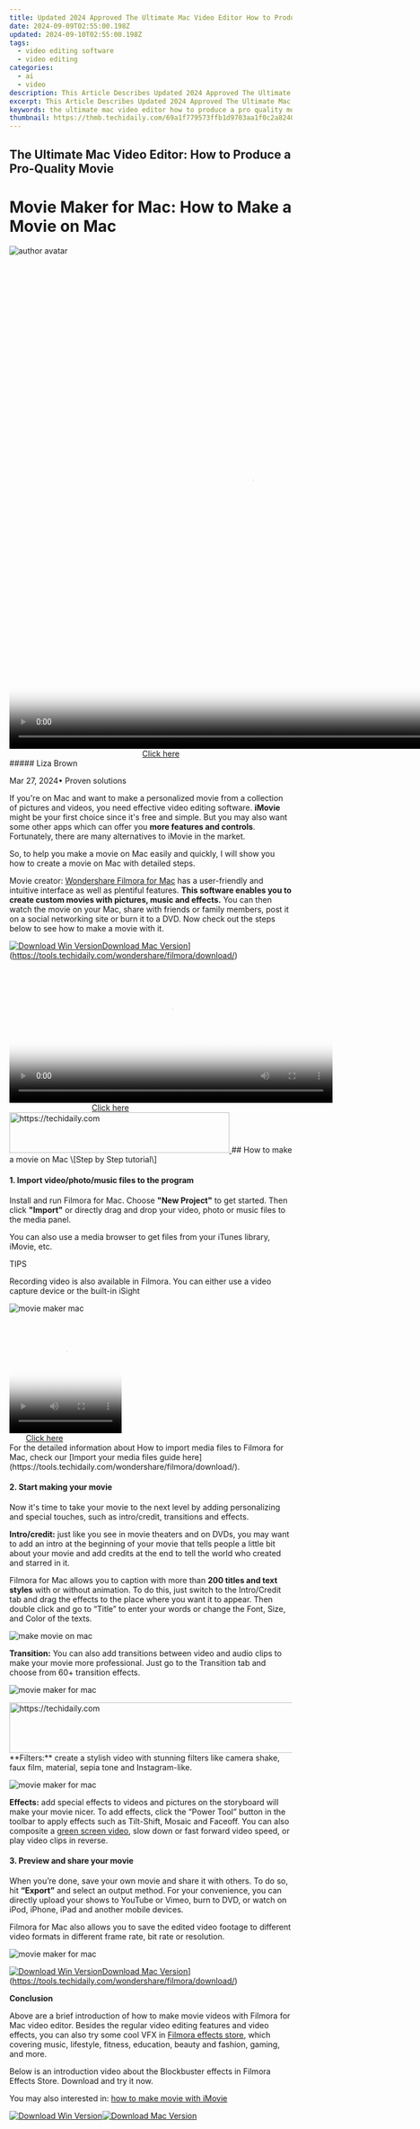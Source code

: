 ```yaml
---
title: Updated 2024 Approved The Ultimate Mac Video Editor How to Produce a Pro-Quality Movie
date: 2024-09-09T02:55:00.198Z
updated: 2024-09-10T02:55:00.198Z
tags: 
  - video editing software
  - video editing
categories: 
  - ai
  - video
description: This Article Describes Updated 2024 Approved The Ultimate Mac Video Editor How to Produce a Pro-Quality Movie
excerpt: This Article Describes Updated 2024 Approved The Ultimate Mac Video Editor How to Produce a Pro-Quality Movie
keywords: the ultimate mac video editor how to produce a pro quality movie,the best mac video editors similar to windows movie maker 2024 update,the ultimate mac video editing experience vn video editor and alternatives,adobe premiere pro for mac the ultimate pro video editing tool,edit like a pro the ultimate guide to gopro hd video editing,the ultimate mac video editor adobe premiere pro for pros,the ultimate guide to minitool movie maker review tutorial and alternative video editors
thumbnail: https://thmb.techidaily.com/69a1f779573ffb1d9703aa1f0c2a82407b77bc35052e19faef90f3eeabcd3dc4.jpg
---
```


## The Ultimate Mac Video Editor: How to Produce a Pro-Quality Movie

# Movie Maker for Mac: How to Make a Movie on Mac

![author avatar](https://lh5.googleusercontent.com/-AIMmjowaFs4/AAAAAAAAAAI/AAAAAAAAABc/Y5UmwDaI7HU/s250-c-k/photo.jpg)

<!-- affiliate ads begin -->
<span id="1834906">
					<video width="864" height="864" style="cursor:pointer"
           poster="//a.impactradius-go.com/display-clicktoplayimage/1834906.png"
           onclick="if(!this.playClicked){this.play();this.setAttribute('controls',true);this.playClicked=true;}">
	   <source src="//a.impactradius-go.com/display-ad/16836-1834906">
	   <img src="//a.impactradius-go.com/display-clicktoplayimage/1834906.png" style="border: none; height: 100%; width: 100%; object-fit: contain">
	</video>
	<div style="width:540px;text-align:center"><a href="javascript:window.open(decodeURIComponent('https%3A%2F%2F25home.pxf.io%2Fc%2F5597632%2F1834906%2F16836'), '_blank');void(0);">Click here</a></div>
</span>
<img height="0" width="0" src="https://imp.pxf.io/i/5597632/1834906/16836" style="position:absolute;visibility:hidden;" border="0" />
<!-- affiliate ads end -->
##### Liza Brown

 Mar 27, 2024• Proven solutions

If you're on Mac and want to make a personalized movie from a collection of pictures and videos, you need effective video editing software. **iMovie** might be your first choice since it's free and simple. But you may also want some other apps which can offer you **more features and controls**. Fortunately, there are many alternatives to iMovie in the market.

So, to help you make a movie on Mac easily and quickly, I will show you how to create a movie on Mac with detailed steps.

Movie creator: [Wondershare Filmora for Mac](https://tools.techidaily.com/wondershare/filmora/download/) has a user-friendly and intuitive interface as well as plentiful features. **This software enables you to create custom movies with pictures, music and effects.** You can then watch the movie on your Mac, share with friends or family members, post it on a social networking site or burn it to a DVD. Now check out the steps below to see how to make a movie with it.

[![Download Win Version](https://images.wondershare.com/filmora/guide/download-btn-win.jpg)](https://tools.techidaily.com/wondershare/filmora/download/)[Download Mac Version](https://images.wondershare.com/filmora/guide/download-btn-mac.jpg)](https://tools.techidaily.com/wondershare/filmora/download/)

<!-- affiliate ads begin -->
<span id="1982508">
					<video width="576" height="240" style="cursor:pointer"
           poster="//a.impactradius-go.com/display-clicktoplayimage/1982508.png"
           onclick="if(!this.playClicked){this.play();this.setAttribute('controls',true);this.playClicked=true;}">
	   <source src="//a.impactradius-go.com/display-ad/22993-1982508">
	   <img src="//a.impactradius-go.com/display-clicktoplayimage/1982508.png" style="border: none; height: 100%; width: 100%; object-fit: contain">
	</video>
	<div style="width:360px;text-align:center"><a href="javascript:window.open(decodeURIComponent('https%3A%2F%2Fhomestyler.sjv.io%2Fc%2F5597632%2F1982508%2F22993'), '_blank');void(0);">Click here</a></div>
</span>
<img height="0" width="0" src="https://imp.pxf.io/i/5597632/1982508/22993" style="position:absolute;visibility:hidden;" border="0" />
<!-- affiliate ads end -->
<!-- affiliate ads begin -->
<a href="https://aligracehair.sjv.io/c/5597632/2135359/19272" target="_top" id="2135359">
  <img src="//a.impactradius-go.com/display-ad/19272-2135359" border="0" alt="https://techidaily.com" width="392" height="72"/>
</a>
<img height="0" width="0" src="https://aligracehair.sjv.io/i/5597632/2135359/19272" style="position:absolute;visibility:hidden;" border="0" />
<!-- affiliate ads end -->
## How to make a movie on Mac \[Step by Step tutorial\]

#### 1. Import video/photo/music files to the program

Install and run Filmora for Mac. Choose **"New Project"** to get started. Then click **"Import"** or directly drag and drop your video, photo or music files to the media panel.

You can also use a media browser to get files from your iTunes library, iMovie, etc.

TIPS

Recording video is also available in Filmora. You can either use a video capture device or the built-in iSight

![movie maker mac](https://images.wondershare.com/filmora/guide/import-media-file-mac.jpg)

<!-- affiliate ads begin -->
<span id="1304648">
					<video width="200" height="200" style="cursor:pointer"
           poster="//a.impactradius-go.com/display-clicktoplayimage/1304648.png"
           onclick="if(!this.playClicked){this.play();this.setAttribute('controls',true);this.playClicked=true;}">
	   <source src="//a.impactradius-go.com/display-ad/15852-1304648">
	   <img src="//a.impactradius-go.com/display-clicktoplayimage/1304648.png" style="border: none; height: 100%; width: 100%; object-fit: contain">
	</video>
	<div style="width:125px;text-align:center"><a href="javascript:window.open(decodeURIComponent('https%3A%2F%2Fthefitville.pxf.io%2Fc%2F5597632%2F1304648%2F15852'), '_blank');void(0);">Click here</a></div>
</span>
<img height="0" width="0" src="https://imp.pxf.io/i/5597632/1304648/15852" style="position:absolute;visibility:hidden;" border="0" />
<!-- affiliate ads end -->
For the detailed information about How to import media files to Filmora for Mac, check our [Import your media files guide here](https://tools.techidaily.com/wondershare/filmora/download/).

#### 2. Start making your movie

Now it's time to take your movie to the next level by adding personalizing and special touches, such as intro/credit, transitions and effects.

 **Intro/credit:**  just like you see in movie theaters and on DVDs, you may want to add an intro at the beginning of your movie that tells people a little bit about your movie and add credits at the end to tell the world who created and starred in it.

Filmora for Mac allows you to caption with more than **200 titles and text styles** with or without animation. To do this, just switch to the Intro/Credit tab and drag the effects to the place where you want it to appear. Then double click and go to “Title” to enter your words or change the Font, Size, and Color of the texts.

![make movie on mac](https://images.wondershare.com/filmora/article-images/title-text-filmora9-mac.png)

**Transition:** You can also add transitions between video and audio clips to make your movie more professional. Just go to the Transition tab and choose from 60+ transition effects.

![movie maker for mac](https://images.wondershare.com/filmora/article-images/transitions-filmora9-mac.png)

<!-- affiliate ads begin -->
<a href="https://appsumo.8odi.net/c/5597632/2118323/7443" target="_top" id="2118323">
  <img src="//a.impactradius-go.com/display-ad/7443-2118323" border="0" alt="https://techidaily.com" width="728" height="90"/>
</a>
<img height="0" width="0" src="https://appsumo.8odi.net/i/5597632/2118323/7443" style="position:absolute;visibility:hidden;" border="0" />
<!-- affiliate ads end -->
**Filters:** create a stylish video with stunning filters like camera shake, faux film, material, sepia tone and Instagram-like.

![movie maker for mac](https://images.wondershare.com/filmora/article-images/filters-filmora9-mac.png)

**Effects:** add special effects to videos and pictures on the storyboard will make your movie nicer. To add effects, click the “Power Tool” button in the toolbar to apply effects such as Tilt-Shift, Mosaic and Faceoff. You can also composite a [green screen video](https://tools.techidaily.com/wondershare/filmora/download/), slow down or fast forward video speed, or play video clips in reverse.

#### 3. Preview and share your movie

When you’re done, save your own movie and share it with others. To do so, hit **“Export”** and select an output method. For your convenience, you can directly upload your shows to YouTube or Vimeo, burn to DVD, or watch on iPod, iPhone, iPad and another mobile devices.

Filmora for Mac also allows you to save the edited video footage to different video formats in different frame rate, bit rate or resolution.

![movie maker for mac](https://images.wondershare.com/filmora/article-images/filmora9-mac-export-options.jpg)

[![Download Win Version](https://images.wondershare.com/filmora/guide/download-btn-win.jpg)](https://tools.techidaily.com/wondershare/filmora/download/)[Download Mac Version](https://images.wondershare.com/filmora/guide/download-btn-mac.jpg)](https://tools.techidaily.com/wondershare/filmora/download/)

**Conclusion**

Above are a brief introduction of how to make movie videos with Filmora for Mac video editor. Besides the regular video editing features and video effects, you can also try some cool VFX in [Filmora effects store](https://effects.wondershare.com/), which covering music, lifestyle, fitness, education, beauty and fashion, gaming, and more.

Below is an introduction video about the Blockbuster effects in Filmora Effects Store. Download and try it now.

You may also interested in: [how to make movie with iMovie](https://tools.techidaily.com/wondershare/filmora/download/)

[![Download Win Version](https://images.wondershare.com/filmora/guide/download-btn-win.jpg)](https://tools.techidaily.com/wondershare/filmora/download/)[![Download Mac Version](https://images.wondershare.com/filmora/guide/download-btn-mac.jpg)](https://tools.techidaily.com/wondershare/filmora/download/)

<!-- affiliate ads begin -->
<span id="1793213">
					<video width="864" height="1296" style="cursor:pointer"
           poster="//a.impactradius-go.com/display-clicktoplayimage/1793213.png"
           onclick="if(!this.playClicked){this.play();this.setAttribute('controls',true);this.playClicked=true;}">
	   <source src="//a.impactradius-go.com/display-ad/19135-1793213">
	   <img src="//a.impactradius-go.com/display-clicktoplayimage/1793213.png" style="border: none; height: 100%; width: 100%; object-fit: contain">
	</video>
	<div style="width:540px;text-align:center"><a href="javascript:window.open(decodeURIComponent('https%3A%2F%2Ftinyland.pxf.io%2Fc%2F5597632%2F1793213%2F19135'), '_blank');void(0);">Click here</a></div>
</span>
<img height="0" width="0" src="https://imp.pxf.io/i/5597632/1793213/19135" style="position:absolute;visibility:hidden;" border="0" />
<!-- affiliate ads end -->
![author avatar](https://lh5.googleusercontent.com/-AIMmjowaFs4/AAAAAAAAAAI/AAAAAAAAABc/Y5UmwDaI7HU/s250-c-k/photo.jpg)

Liza Brown

Liza Brown is a writer and a lover of all things video.

Follow @Liza Brown

<span class="atpl-alsoreadstyle">Also read:</span>
<div><ul>
<li><a href="https://youtube-data.techidaily.com/-powerful-applications-for-saving-youtube-content-on-android-for-2024/"><u>[New] 9 Powerful Applications for Saving YouTube Content on Android for 2024</u></a></li>
<li><a href="https://extra-tips.techidaily.com/new-a-primer-on-using-azures-voice-to-text-service/"><u>[New] A Primer on Using Azure's Voice-to-Text Service</u></a></li>
<li><a href="https://article-posts.techidaily.com/new-comparing-videography-power-in-prohero-and-keymission/"><u>[New] Comparing Videography Power in ProHero and Keymission</u></a></li>
<li><a href="https://driver-error.techidaily.com/resolved-intel-ax201-wi-fi-6-nonfunctional-errors/"><u>[RESOLVED] Intel AX201 Wi-Fi 6 Nonfunctional Errors</u></a></li>
<li><a href="https://article-tips.techidaily.com/updated-2024-approved-premium-unmanned-aerial-vehicles-for-gopro-recording/"><u>[Updated] 2024 Approved  Premium Unmanned Aerial Vehicles for GoPro Recording</u></a></li>
<li><a href="https://extra-resources.techidaily.com/updated-complete-evaluation-hero4-black-interface/"><u>[Updated] Complete Evaluation  Hero4 Black Interface</u></a></li>
<li><a href="https://youtube-sure.techidaily.com/ed-expand-your-viewership-horizon-on-youtube/"><u>[Updated] Expand Your Viewership Horizon on Youtube</u></a></li>
<li><a href="https://fox-friendly.techidaily.com/updated-in-2024-from-novice-to-specialist-a-step-by-step-journey-through-adobe-ps-background-removal-techniques/"><u>[Updated] In 2024, From Novice to Specialist  A Step-by-Step Journey Through Adobe PS Background Removal Techniques</u></a></li>
<li><a href="https://tiktok-clips.techidaily.com/updated-unveiling-the-hidden-significance-of-pfp-in-tiktok/"><u>[Updated] Unveiling the Hidden Significance of PFP in TikTok</u></a></li>
<li><a href="https://article-tips.techidaily.com/2024-approved-expert-strategies-for-audio-smoothness/"><u>2024 Approved  Expert Strategies for Audio Smoothness</u></a></li>
<li><a href="https://tech-recovery.techidaily.com/discovering-the-world-of-samsungs-tv-apps-a-comprehensive-overview/"><u>Discovering the World of Samsung's TV Apps - A Comprehensive Overview</u></a></li>
<li><a href="https://tech-revival.techidaily.com/dissecting-ai-opportunities-vs-threats-to-humanity/"><u>Dissecting AI: Opportunities vs Threats to Humanity</u></a></li>
<li><a href="https://tech-savvy.techidaily.com/entering-the-realm-of-langchain-and-llm/"><u>Entering the Realm of LangChain & LLM</u></a></li>
<li><a href="https://sound-tweaking.techidaily.com/harmonyvoices-mastering-cross-platform-audio-synchronization-in-adobe-premiere-pro/"><u>HarmonyVoices Mastering Cross-Platform Audio Synchronization in Adobe Premiere Pro</u></a></li>
<li><a href="https://youtube-docs.techidaily.com/n-gems-on-youtube-understanding-unlisted-videos-for-2024/"><u>Hidden Gems on YouTube  Understanding 'Unlisted' Videos for 2024</u></a></li>
<li><a href="https://screen-mirror.techidaily.com/how-to-mirror-apple-iphone-12-pro-to-roku-drfone-by-drfone-ios/"><u>How to Mirror Apple iPhone 12 Pro to Roku? | Dr.fone</u></a></li>
<li><a href="https://bypass-frp.techidaily.com/in-2024-how-to-bypass-google-frp-lock-on-nubia-red-magic-8s-pro-devices-by-drfone-android/"><u>In 2024, How to Bypass Google FRP Lock on Nubia Red Magic 8S Pro Devices</u></a></li>
<li><a href="https://iphone-unlock.techidaily.com/in-2024-how-to-change-your-apple-id-on-apple-iphone-14-pro-with-or-without-password-drfone-by-drfone-ios/"><u>In 2024, How To Change Your Apple ID on Apple iPhone 14 Pro With or Without Password | Dr.fone</u></a></li>
<li><a href="https://sim-unlock.techidaily.com/in-2024-how-to-change-your-sim-pin-code-on-your-realme-gt-5-phone-by-drfone-android/"><u>In 2024, How To Change Your SIM PIN Code on Your Realme GT 5 Phone</u></a></li>
<li><a href="https://ai-video-tools.techidaily.com/new-2024-approved-mov-video-trimming-made-easy-top-6-free-tools/"><u>New 2024 Approved MOV Video Trimming Made Easy Top 6 Free Tools</u></a></li>
<li><a href="https://smart-video-editing.techidaily.com/new-vn-video-editor-pro-review-pros-cons-and-verdict/"><u>New VN Video Editor Pro Review Pros, Cons, and Verdict</u></a></li>
<li><a href="https://smart-video-editing.techidaily.com/online-video-editing-for-free-the-top-options-compared-for-2024/"><u>Online Video Editing for Free The Top Options Compared for 2024</u></a></li>
<li><a href="https://review-topics.techidaily.com/possible-solutions-to-restore-deleted-call-logs-from-motorola-moto-g73-5g-by-fonelab-android-recover-call-logs/"><u>Possible solutions to restore deleted call logs from Motorola Moto G73 5G</u></a></li>
<li><a href="https://howto.techidaily.com/strategies-for-apps-that-wont-download-from-play-store-on-oppo-reno-8t-drfone-by-drfone-fix-android-problems-fix-android-problems/"><u>Strategies for Apps That Wont Download From Play Store On Oppo Reno 8T | Dr.fone</u></a></li>
<li><a href="https://smart-video-editing.techidaily.com/the-ultimate-list-of-online-animation-creators-for-jaw-dropping-videos-for-2024/"><u>The Ultimate List of Online Animation Creators for Jaw-Dropping Videos for 2024</u></a></li>
<li><a href="https://smart-video-editing.techidaily.com/unleash-your-creativity-top-5-free-mod-video-editors-for-2024/"><u>Unleash Your Creativity Top 5 Free MOD Video Editors for 2024</u></a></li>
<li><a href="https://smart-video-editing.techidaily.com/updated-2024-approved-android-and-iphones-finest-video-creators-with-music-integration/"><u>Updated 2024 Approved Android and iPhones Finest Video Creators with Music Integration</u></a></li>
<li><a href="https://smart-video-editing.techidaily.com/updated-2024-approved-best-free-video-editors-for-ubuntu/"><u>Updated 2024 Approved Best Free Video Editors for Ubuntu</u></a></li>
<li><a href="https://smart-video-editing.techidaily.com/updated-2024-approved-get-started-with-mac-movie-making-a-beginners-blueprint-for-success/"><u>Updated 2024 Approved Get Started with Mac Movie Making A Beginners Blueprint for Success</u></a></li>
<li><a href="https://smart-video-editing.techidaily.com/updated-2024-approved-how-to-convert-mp4-to-mp3-a-comprehensive-guide/"><u>Updated 2024 Approved How to Convert MP4 to MP3 A Comprehensive Guide</u></a></li>
<li><a href="https://smart-video-editing.techidaily.com/updated-2024-approved-no-cost-face-generation-top-online-platforms/"><u>Updated 2024 Approved No-Cost Face Generation Top Online Platforms</u></a></li>
<li><a href="https://smart-video-editing.techidaily.com/updated-2024-approved-the-ultimate-list-of-free-video-editors-for-starters/"><u>Updated 2024 Approved The Ultimate List of Free Video Editors for Starters</u></a></li>
<li><a href="https://smart-video-editing.techidaily.com/updated-elevate-your-viewing-experience-top-rated-vr-video-conversion-software-for-2024/"><u>Updated Elevate Your Viewing Experience Top-Rated VR Video Conversion Software for 2024</u></a></li>
<li><a href="https://smart-video-editing.techidaily.com/updated-how-to-add-subtitlescaptions-in-final-cut-pro-x-in-2024/"><u>Updated How to Add Subtitles/Captions in Final Cut Pro X, In 2024</u></a></li>
<li><a href="https://smart-video-editing.techidaily.com/updated-how-to-create-a-video-slideshow-with-final-cut-pro-for-2024/"><u>Updated How to Create a Video Slideshow with Final Cut Pro for 2024</u></a></li>
<li><a href="https://smart-video-editing.techidaily.com/updated-how-to-edit-videos-with-quicktime-on-mac-step-by-step-guide-for-2024/"><u>Updated How to Edit Videos with QuickTime on Mac Step-by-Step Guide for 2024</u></a></li>
<li><a href="https://smart-video-editing.techidaily.com/updated-in-2024-crack-the-code-4-easy-ways-to-get-filmora-discounts-and-promotions/"><u>Updated In 2024, Crack the Code 4 Easy Ways to Get Filmora Discounts and Promotions</u></a></li>
<li><a href="https://smart-video-editing.techidaily.com/updated-in-2024-pro-animation-studio-top-8-software-picks-for-mac-and-windows/"><u>Updated In 2024, Pro Animation Studio Top 8 Software Picks for Mac and Windows</u></a></li>
<li><a href="https://smart-video-editing.techidaily.com/updated-in-2024-the-art-of-cartooning-top-apps-to-turn-yourself-into-a-cartoon/"><u>Updated In 2024, The Art of Cartooning Top Apps to Turn Yourself Into a Cartoon</u></a></li>
<li><a href="https://smart-video-editing.techidaily.com/updated-in-2024-video-editing-on-a-budget-best-free-online-editors-for-chromebook/"><u>Updated In 2024, Video Editing on a Budget Best Free Online Editors for Chromebook</u></a></li>
<li><a href="https://smart-video-editing.techidaily.com/updated-learn-and-save-final-cut-pro-education-pricing-you-wont-want-to-miss-for-2024/"><u>Updated Learn and Save Final Cut Pro Education Pricing You Wont Want to Miss for 2024</u></a></li>
<li><a href="https://smart-video-editing.techidaily.com/updated-say-goodbye-to-premiere-rush-top-4-alternative-video-editors/"><u>Updated Say Goodbye to Premiere Rush Top 4 Alternative Video Editors</u></a></li>
<li><a href="https://smart-video-editing.techidaily.com/updated-sony-vegas-vs-adobe-premiere-which-one-is-better/"><u>Updated Sony Vegas VS Adobe Premiere, Which One Is Better?</u></a></li>
<li><a href="https://smart-video-editing.techidaily.com/updated-the-art-of-video-import-and-export-in-adobe-premiere-pro-2023-tips-and-tricks-for-2024/"><u>Updated The Art of Video Import and Export in Adobe Premiere Pro 2023 Tips and Tricks for 2024</u></a></li>
<li><a href="https://smart-video-editing.techidaily.com/updated-times-ticking-learn-how-to-add-a-countdown-timer-in-fcpx-in-3-steps/"><u>Updated Times Ticking! Learn How to Add a Countdown Timer in FCPX in 3 Steps</u></a></li>
<li><a href="https://smart-video-editing.techidaily.com/updated-top-virtualdub-replacements-for-video-editing-for-2024/"><u>Updated Top VirtualDub Replacements for Video Editing for 2024</u></a></li>
<li><a href="https://smart-video-editing.techidaily.com/updated-transform-your-canon-footage-advanced-video-editing-software-and-strategies-for-2024/"><u>Updated Transform Your Canon Footage Advanced Video Editing Software and Strategies for 2024</u></a></li>
<li><a href="https://smart-video-editing.techidaily.com/updated-unleash-your-creative-vision-adobe-premiere-pro-for-mac-professionals/"><u>Updated Unleash Your Creative Vision Adobe Premiere Pro for Mac Professionals</u></a></li>
<li><a href="https://smart-video-editing.techidaily.com/updated-video-enhancement-software-upgrade-your-video-resolution-today-for-2024/"><u>Updated Video Enhancement Software Upgrade Your Video Resolution Today for 2024</u></a></li>
<li><a href="https://smart-video-editing.techidaily.com/whats-the-difference-between-adobe-premiere-and-after-effects-for-2024/"><u>Whats the Difference Between Adobe Premiere and After Effects for 2024</u></a></li>
</ul></div>

<ins class="adsbygoogle"
      style="display:block"
      data-ad-client="ca-pub-7571918770474297"
      data-ad-slot="8358498916"
      data-ad-format="auto"
      data-full-width-responsive="true"></ins>
